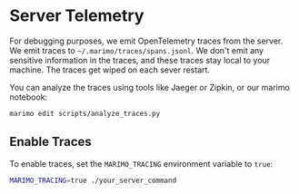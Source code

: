# Server Telemetry

For debugging purposes, we emit OpenTelemetry traces from the server. We emit traces to `~/.marimo/traces/spans.jsonl`. We don't emit any sensitive information in the traces, and these traces stay local to your machine. The traces get wiped on each sever restart.

You can analyze the traces using tools like Jaeger or Zipkin, or our marimo notebook:

```bash
marimo edit scripts/analyze_traces.py
```

## Enable Traces

To enable traces, set the `MARIMO_TRACING` environment variable to `true`:

```bash
MARIMO_TRACING=true ./your_server_command
```
